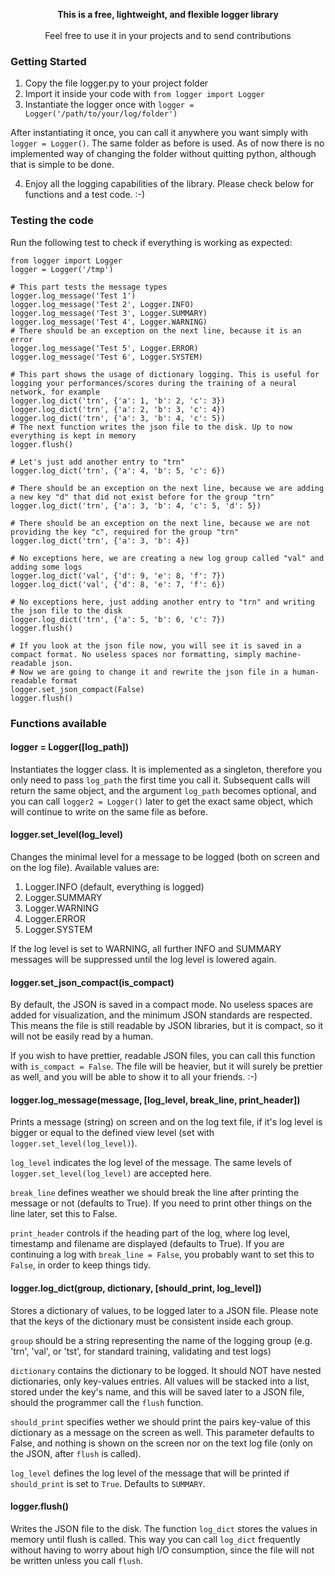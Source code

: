 <p align="center">
<b>
This is a free, lightweight, and flexible logger library
</b>
<br/><br/>
Feel free to use it in your projects and to send contributions
</p>

### Getting Started

1. Copy the file logger.py to your project folder
2. Import it inside your code with `from logger import Logger`
3. Instantiate the logger once with `logger = Logger('/path/to/your/log/folder')`

After instantiating it once, you can call it anywhere you want simply with `logger = Logger()`. The same folder as before is used. As of now there is no implemented way of changing the folder without quitting python, although that is simple to be done.

4. Enjoy all the logging capabilities of the library. Please check below for functions and a test code. :-)

### Testing the code

Run the following test to check if everything is working as expected:

```
from logger import Logger
logger = Logger('/tmp')

# This part tests the message types
logger.log_message('Test 1')
logger.log_message('Test 2', Logger.INFO)
logger.log_message('Test 3', Logger.SUMMARY)
logger.log_message('Test 4', Logger.WARNING)
# There should be an exception on the next line, because it is an error
logger.log_message('Test 5', Logger.ERROR)
logger.log_message('Test 6', Logger.SYSTEM)

# This part shows the usage of dictionary logging. This is useful for logging your performances/scores during the training of a neural network, for example
logger.log_dict('trn', {'a': 1, 'b': 2, 'c': 3})
logger.log_dict('trn', {'a': 2, 'b': 3, 'c': 4})
logger.log_dict('trn', {'a': 3, 'b': 4, 'c': 5})
# The next function writes the json file to the disk. Up to now everything is kept in memory
logger.flush()

# Let's just add another entry to "trn"
logger.log_dict('trn', {'a': 4, 'b': 5, 'c': 6})

# There should be an exception on the next line, because we are adding a new key "d" that did not exist before for the group "trn"
logger.log_dict('trn', {'a': 3, 'b': 4, 'c': 5, 'd': 5})

# There should be an exception on the next line, because we are not providing the key "c", required for the group "trn"
logger.log_dict('trn', {'a': 3, 'b': 4})

# No exceptions here, we are creating a new log group called "val" and adding some logs
logger.log_dict('val', {'d': 9, 'e': 8, 'f': 7})
logger.log_dict('val', {'d': 8, 'e': 7, 'f': 6})

# No exceptions here, just adding another entry to "trn" and writing the json file to the disk
logger.log_dict('trn', {'a': 5, 'b': 6, 'c': 7})
logger.flush()

# If you look at the json file now, you will see it is saved in a compact format. No useless spaces nor formatting, simply machine-readable json.
# Now we are going to change it and rewrite the json file in a human-readable format
logger.set_json_compact(False)
logger.flush()
```

### Functions available


#### logger = Logger([log_path])

Instantiates the logger class. It is implemented as a singleton, therefore you only need to pass `log_path` the first time you call it. Subsequent calls will return the same object, and the argument `log_path` becomes optional, and you can call `logger2 = Logger()` later to get the exact same object, which will continue to write on the same file as before.


#### logger.set_level(log_level)

Changes the minimal level for a message to be logged (both on screen and on the log file). Available values are:
1. Logger.INFO (default, everything is logged)
2. Logger.SUMMARY
3. Logger.WARNING
4. Logger.ERROR
5. Logger.SYSTEM

If the log level is set to WARNING, all further INFO and SUMMARY messages will be suppressed until the log level is lowered again.

#### logger.set_json_compact(is_compact)

By default, the JSON is saved in a compact mode. No useless spaces are added for visualization, and the minimum JSON standards are respected. This means the file is still readable by JSON libraries, but it is compact, so it will not be easily read by a human.

If you wish to have prettier, readable JSON files, you can call this function with `is_compact = False`. The file will be heavier, but it will surely be prettier as well, and you will be able to show it to all your friends. :-)


#### logger.log_message(message, [log_level, break_line, print_header])

Prints a message (string) on screen and on the log text file, if it's log level is bigger or equal to the defined view level (set with `logger.set_level(log_level)`).

`log_level` indicates the log level of the message. The same levels of `logger.set_level(log_level)` are accepted here.

`break_line` defines weather we should break the line after printing the message or not (defaults to True). If you need to print other things on the line later, set this to False.

`print_header` controls if the heading part of the log, where log level, timestamp and filename are displayed (defaults to True). If you are continuing a log with `break_line = False`, you probably want to set this to `False`, in order to keep things tidy.


#### logger.log_dict(group, dictionary, [should_print, log_level])

Stores a dictionary of values, to be logged later to a JSON file. Please note that the keys of the dictionary must be consistent inside each group.

`group` should be a string representing the name of the logging group (e.g. 'trn', 'val', or 'tst', for standard training, validating and test logs)

`dictionary` contains the dictionary to be logged. It should NOT have nested dictionaries, only key-values entries. All values will be stacked into a list, stored under the key's name, and this will be saved later to a JSON file, should the programmer call the `flush` function.

`should_print` specifies wether we should print the pairs key-value of this dictionary as a message on the screen as well. This parameter defaults to False, and nothing is shown on the screen nor on the text log file (only on the JSON, after `flush` is called).

`log_level` defines the log level of the message that will be printed if `should_print` is set to `True`. Defaults to `SUMMARY`.


#### logger.flush()

Writes the JSON file to the disk. The function `log_dict` stores the values in memory until flush is called. This way you can call `log_dict` frequently without having to worry about high I/O consumption, since the file will not be written unless you call `flush`.

